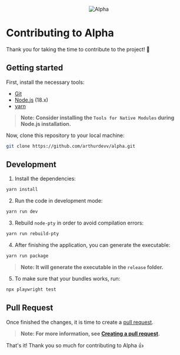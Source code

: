<p align="center">
  <img src="https://user-images.githubusercontent.com/77799470/221330080-6dfda7f6-ccd4-4f25-b4ef-943b153354e5.png" alt="Alpha">
</p>

# Contributing to Alpha

Thank you for taking the time to contribute to the project! 👋

## Getting started

First, install the necessary tools:

- [Git](https://git-scm.com/downloads)
- [Node.js](https://nodejs.org/en/download/releases/) (18.x)
- [yarn](https://yarnpkg.com/en/docs/install)

> **Note: Consider installing the ``Tools for Native Modules`` during Node.js installation.**

Now, clone this repository to your local machine:

```sh
git clone https://github.com/arthurdevv/alpha.git
```

## Development

1. Install the dependencies:

```sh
yarn install
```

2. Run the code in development mode:

```sh
yarn run dev
```

3. Rebuild `node-pty` in order to avoid compilation errors:

```sh
yarn run rebuild-pty
```

4. After finishing the application, you can generate the executable:

```sh
yarn run package
```

> **Note: It will generate the executable in the `release` folder.**

5. To make sure that your bundles works, run:

```sh
npx playwright test
```

## Pull Request

Once finished the changes, it is time to create a [pull request](https://github.com/arthurdevv/alpha/pulls).

> **Note: For more information, see [Creating a pull request](https://docs.github.com/en/pull-requests/collaborating-with-pull-requests/proposing-changes-to-your-work-with-pull-requests/creating-a-pull-request?platform=windows).**

That's it! Thank you so much for contributing to Alpha 👍